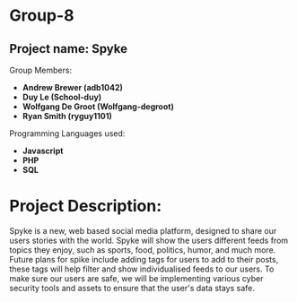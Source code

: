 # Group-8 

## Project name: Spyke

Group Members:
-  **Andrew Brewer (adb1042)**
-  **Duy Le (School-duy)**
-  **Wolfgang De Groot (Wolfgang-degroot)**
-  **Ryan Smith (ryguy1101)**

Programming Languages used: 
- **Javascript**
- **PHP**
- **SQL**


# Project Description:
  
  Spyke is a new, web based social media platform, designed to share our users stories with the world. Spyke will show the users different feeds from topics they enjoy, such as sports, food, politics, humor, and much more. Future plans for spike include adding tags for users to add to their posts, these tags will help filter and show individualised feeds to our users. To make sure our users are safe, we will be implementing various cyber security tools and assets to ensure that the user's data stays safe. 



